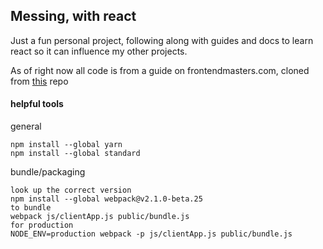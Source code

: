 ## Messing, with react
Just a fun personal project, following along with guides and docs to learn react so it can influence my other projects. 

As of right now all code is from a guide on frontendmasters.com, cloned from [this](https://github.com/btholt/complete-intro-to-react/tree/start "btholt's guide") repo

#### helpful tools
general
```
npm install --global yarn
npm install --global standard
```

bundle/packaging
```
look up the correct version
npm install --global webpack@v2.1.0-beta.25
to bundle
webpack js/clientApp.js public/bundle.js
for production
NODE_ENV=production webpack -p js/clientApp.js public/bundle.js
```
